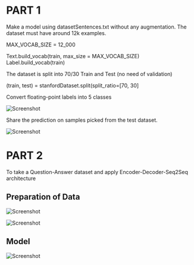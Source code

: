 # PART 1
Make a model using datasetSentences.txt without any augmentation.
The dataset must have around 12k examples.

MAX_VOCAB_SIZE = 12_000

Text.build_vocab(train, max_size = MAX_VOCAB_SIZE)
Label.build_vocab(train)

The dataset is split into 70/30 Train and Test (no need of validation)

(train, test) = stanfordDataset.split(split_ratio=[70, 30]

Convert floating-point labels into 5 classes 

![Screenshot](![image](https://user-images.githubusercontent.com/55681983/123360714-67963600-d58b-11eb-8a2c-33e21ba45a35.png))


Share the prediction on samples picked from the test dataset.

![Screenshot](![image](https://user-images.githubusercontent.com/55681983/123361990-99100100-d58d-11eb-96c3-2ffa0c6b977e.png))


# PART 2

To take a Question-Answer dataset and apply Encoder-Decoder-Seq2Seq architecture

## Preparation of Data

![Screenshot](![image](https://user-images.githubusercontent.com/55681983/123367713-0fb1fc00-d598-11eb-885f-6216db556baa.png))

![Screenshot](![image](https://user-images.githubusercontent.com/55681983/123367842-5273d400-d598-11eb-898c-7d53d3c47b0d.png))

## Model

![Screenshot](![image](https://user-images.githubusercontent.com/55681983/123367934-79caa100-d598-11eb-98f7-53d6f32ec1a2.png))




